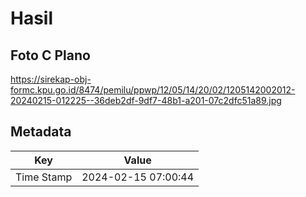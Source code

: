 # Hasil

## Foto C Plano

https://sirekap-obj-formc.kpu.go.id/8474/pemilu/ppwp/12/05/14/20/02/1205142002012-20240215-012225--36deb2df-9df7-48b1-a201-07c2dfc51a89.jpg


## Metadata

| Key        | Value               |
| ---------- | ------------------- |
| Time Stamp | 2024-02-15 07:00:44 |



